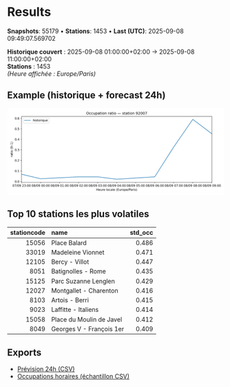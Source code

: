 # Results

**Snapshots**: 55179  •  **Stations**: 1453  •  **Last (UTC)**: 2025-09-08 09:49:07.569702

**Historique couvert** : 2025-09-08 01:00:00+02:00 → 2025-09-08 11:00:00+02:00  
**Stations** : 1453  
*(Heure affichée : Europe/Paris)*

## Example (historique + forecast 24h)
![sample](assets/sample_forecast.png)

## Top 10 stations les plus volatiles
|   stationcode | name                     |   std_occ |
|--------------:|:-------------------------|----------:|
|         15056 | Place Balard             |     0.486 |
|         33019 | Madeleine Vionnet        |     0.471 |
|         12105 | Bercy - Villot           |     0.447 |
|          8051 | Batignolles - Rome       |     0.435 |
|         15125 | Parc Suzanne Lenglen     |     0.429 |
|         12027 | Montgallet - Charenton   |     0.416 |
|          8103 | Artois - Berri           |     0.415 |
|          9023 | Laffitte - Italiens      |     0.414 |
|         15058 | Place du Moulin de Javel |     0.412 |
|          8049 | Georges V - François 1er |     0.409 |

## Exports
- [Prévision 24h (CSV)](exports/velib_forecast_24h.csv)
- [Occupations horaires (échantillon CSV)](exports/velib_hourly.csv)